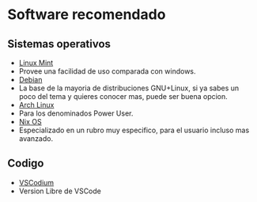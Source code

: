 # Software recomendado

## Sistemas operativos

- [Linux Mint](https://www.linuxmint.com/)
 - Provee una facilidad de uso comparada con windows.
- [Debian](https://www.debian.org/)
 - La base de la mayoria de distribuciones GNU+Linux, si ya sabes un poco del tema y quieres conocer mas, puede ser buena opcion.
- [Arch Linux](https://archlinux.org/)
 - Para los denominados Power User.
- [Nix OS](https://nixos.org/)
 - Especializado en un rubro muy especifico, para el usuario incluso mas avanzado.

## Codigo

- [VSCodium](https://vscodium.com/)
 - Version Libre de VSCode
 